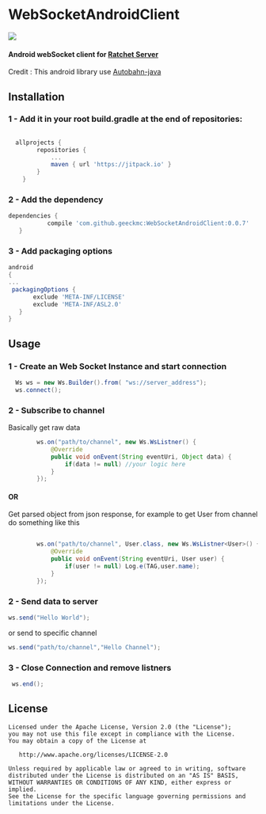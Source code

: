 # WebSocketAndroidClient

[![](https://jitpack.io/v/geeckmc/WebSocketAndroidClient.svg)](https://jitpack.io/#geeckmc/WebSocketAndroidClient)

#### Android webSocket client for [Ratchet Server](http://socketo.me/) 
Credit : This android library use [Autobahn-java](https://github.com/crossbario/autobahn-java)

## Installation
 ### 1 - Add it in your root build.gradle at the end of repositories:
```groovy

  allprojects {
		repositories {
			...
			maven { url 'https://jitpack.io' }
		}
	}
```
 ### 2 - Add the dependency
 ```groovy
 dependencies {
	        compile 'com.github.geeckmc:WebSocketAndroidClient:0.0.7'
	}
```
 
 ### 3 - Add packaging options
 ```groovy
 android
 {
 ...
  packagingOptions {
        exclude 'META-INF/LICENSE'
        exclude 'META-INF/ASL2.0'
    }
}
```
  
## Usage 
### 1 - Create an Web Socket Instance and start connection

```java
  Ws ws = new Ws.Builder().from( "ws://server_address");
  ws.connect();
```

### 2 - Subscribe to channel

 Basically get raw data 
```java 
        ws.on("path/to/channel", new Ws.WsListner() {
            @Override
            public void onEvent(String eventUri, Object data) {
                if(data != null) //your logic here
            }
        });
```
#### OR

 Get parsed object from json response,
 for example to get User from channel do something like this

```java

        ws.on("path/to/channel", User.class, new Ws.WsListner<User>() {
            @Override
            public void onEvent(String eventUri, User user) {
                if(user != null) Log.e(TAG,user.name);
            }
        });
```
### 2 - Send data to server

 ```java 
 ws.send("Hello World");
 ```
 or send to specific channel
 
 ```java
 ws.send("path/to/channel","Hello Channel");
 ```
 
 ### 3 - Close Connection and remove listners
```java
 ws.end();
```


 
License
-------

    Licensed under the Apache License, Version 2.0 (the "License");
    you may not use this file except in compliance with the License.
    You may obtain a copy of the License at

       http://www.apache.org/licenses/LICENSE-2.0

    Unless required by applicable law or agreed to in writing, software
    distributed under the License is distributed on an "AS IS" BASIS,
    WITHOUT WARRANTIES OR CONDITIONS OF ANY KIND, either express or implied.
    See the License for the specific language governing permissions and
    limitations under the License.
